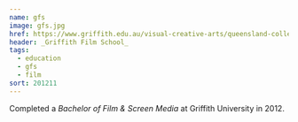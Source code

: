 ```yaml
---
name: gfs
image: gfs.jpg
href: https://www.griffith.edu.au/visual-creative-arts/queensland-college-art/studios/griffith-film-school
header: _Griffith Film School_
tags:
  - education
  - gfs
  - film
sort: 201211
---
```

Completed a _Bachelor of Film & Screen Media_ at Griffith University in 2012.